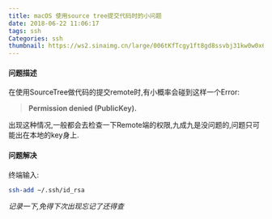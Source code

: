 ```yaml
---
title: macOS 使用source tree提交代码时的小问题
date: 2018-06-22 11:06:17
tags: ssh
Categories: ssh
thumbnail: https://ws2.sinaimg.cn/large/006tKfTcgy1ft8gd8ssvbj31kw0w0x6p.jpg
---
```


<!-- more -->

#### **问题描述**

在使用SourceTree做代码的提交remote时,有小概率会碰到这样一个Error:

> **Permission denied (PublicKey).**

出现这种情况,一般都会去检查一下Remote端的权限,九成九是没问题的,问题只可能出在本地的key身上.

#### **问题解决**

终端输入:

```bash
ssh-add ~/.ssh/id_rsa
```

*记录一下,免得下次出现忘记了还得查*